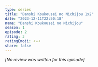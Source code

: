 ```yaml
---
type: series
title: "Danshi Koukousei no Nichijou 1x2"
date: "2023-12-11T22:50:18"
name: "Danshi Koukousei no Nichijou"
season: 1
episode: 2
rating: 3
ratingEmoji: ⭐️⭐️⭐️
share: false
---
```


*[No review was written for this episode]*
